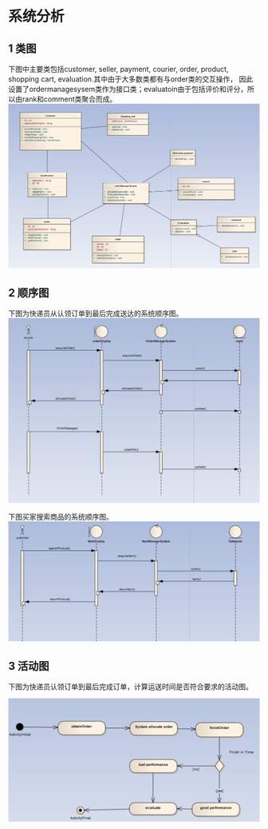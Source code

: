 # 系统分析
## 1 类图
下图中主要类包括customer, seller, payment, courier, order, product, shopping cart, evaluation.其中由于大多数类都有与order类的交互操作，
因此设置了ordermanagesysem类作为接口类；evaluatoin由于包括评价和评分，所以由rank和comment类聚合而成。
![image](class.png)


## 2 顺序图
下图为快递员从认领订单到最后完成送达的系统顺序图。
![image](sequence1.png)

下图买家搜索商品的系统顺序图。
![image](sequence2.png)

## 3 活动图
下图为快递员认领订单到最后完成订单，计算运送时间是否符合要求的活动图。

![image](activity.png)
